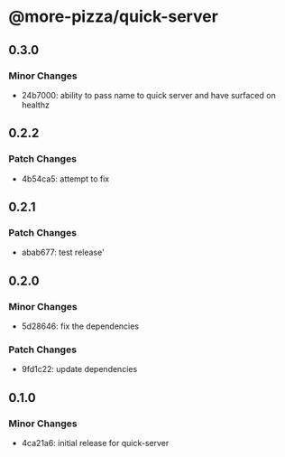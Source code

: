 # @more-pizza/quick-server

## 0.3.0

### Minor Changes

- 24b7000: ability to pass name to quick server and have surfaced on healthz

## 0.2.2

### Patch Changes

- 4b54ca5: attempt to fix

## 0.2.1

### Patch Changes

- abab677: test release'

## 0.2.0

### Minor Changes

- 5d28646: fix the dependencies

### Patch Changes

- 9fd1c22: update dependencies

## 0.1.0

### Minor Changes

- 4ca21a6: initial release for quick-server
